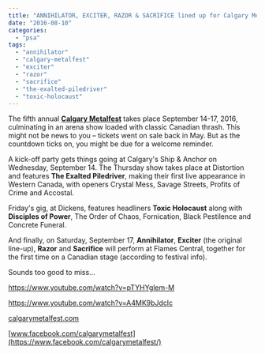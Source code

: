 ```yaml
---
title: "ANNIHILATOR, EXCITER, RAZOR & SACRIFICE lined up for Calgary Metalfest"
date: "2016-08-10"
categories: 
  - "psa"
tags: 
  - "annihilator"
  - "calgary-metalfest"
  - "exciter"
  - "razor"
  - "sacrifice"
  - "the-exalted-piledriver"
  - "toxic-holocaust"
---
```


The fifth annual [**Calgary Metalfest**](https://calgarymetalfest.com/) takes place September 14-17, 2016, culminating in an arena show loaded with classic Canadian thrash. This might not be news to you – tickets went on sale back in May. But as the countdown ticks on, you might be due for a welcome reminder.

A kick-off party gets things going at Calgary's Ship & Anchor on Wednesday, September 14. The Thursday show takes place at Distortion and features **The Exalted Piledriver**, making their first live appearance in Western Canada, with openers Crystal Mess, Savage Streets, Profits of Crime and Accostal.

Friday's gig, at Dickens, features headliners **Toxic Holocaust** along with **Disciples of Power**, The Order of Chaos, Fornication, Black Pestilence and Concrete Funeral.

And finally, on Saturday, September 17, **Annihilator**, **Exciter** (the original line-up), **Razor** and **Sacrifice** will perform at Flames Central, together for the first time on a Canadian stage (according to festival info).

Sounds too good to miss...

https://www.youtube.com/watch?v=pTYHYglem-M

https://www.youtube.com/watch?v=A4MK9bJdclc

[calgarymetalfest.com](https://calgarymetalfest.com/)

[www.facebook.com/calgarymetalfest](https://www.facebook.com/calgarymetalfest/)
